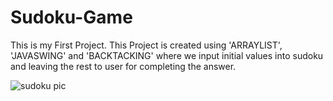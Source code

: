 # Sudoku-Game
This is my First Project. This Project is created using 'ARRAYLIST', 'JAVASWING' and 'BACKTACKING' where we input initial values into sudoku and leaving the rest to user for completing the answer.


![sudoku pic](https://user-images.githubusercontent.com/40628690/201646269-c6e6d8db-9cbf-4ccd-95f8-753d604f3fe8.png)
